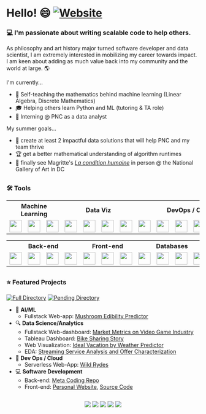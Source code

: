 # Hello! 😄 [![Website](https://img.shields.io/badge/My-Website-blue?style=flat-square&logo=appveyor)](https://cdenq.github.io/)

### 💻 I'm passionate about writing scalable code to help others.

As philosophy and art history major turned software developer and data scientist, I am extremely interested in mobilizing my career towards impact. I am keen about adding as much value back into my community and the world at large. 🌎

I'm currently...
- 🌱 Self-teaching the mathematics behind machine learning (Linear Algebra, Discrete Mathematics)
- 🎓 Helping others learn Python and ML (tutoring & TA role) 
- 💼 Interning @ PNC as a data analyst

My summer goals...
- 🌄 create at least 2 impactful data solutions that will help PNC and my team thrive
- 🏆 get a better mathematical understanding of algorithm runtimes
- 🎨 finally see Magritte's [_La condition humaine_](https://www.rene-magritte.com/The%20Human%20Condition%20Rene%20Magritte.jpg?ezimgfmt=rs:400x515/rscb2/ng:webp/ngcb2) in person @ the National Gallery of Art in DC 

##
### 🛠️ **Tools** 
<p align="center" width="100%">
    <table>
        <tr>
            <th colspan="3"> Machine Learning </th>
            <th colspan="4"> Data Viz </th>
            <th colspan="6"> DevOps / Cloud </th>
        </tr>
        <tr>
            <td> <img height="32" width="32" src="https://ico.now.sh/tensorflow/aaa"> </td>
            <td> <img height="32" width="32" src="https://ico.now.sh/keras/aaa"> </td>
            <td> <img height="32" width="32" src="https://ico.now.sh/scikitlearn/aaa"> </td>
            <td> <img height="32" width="32" src="https://ico.now.sh/tableau/aaa"> </td>
            <td> <img height="32" width="32" src="https://ico.now.sh/plotly/aaa"> </td>
            <td> <img height="32" width="32" src="https://ico.now.sh/microsoftpowerpoint/aaa"> </td>
            <td> <img height="32" width="32" src="https://ico.now.sh/microsoftexcel/aaa"> </td>
            <td> <img height="32" width="32" src="https://ico.now.sh/flask/aaa"> </td>
            <td> <img height="32" width="32" src="https://ico.now.sh/docker/aaa"> </td>
            <td> <img height="32" width="32" src="https://ico.now.sh/microsoftazure/aaa"> </td>
            <td> <img height="32" width="32" src="https://ico.now.sh/amazonaws/aaa"> </td>
            <td> <img height="32" width="32" src="https://ico.now.sh/googlecloud/aaa"> </td>
            <td> <img height="32" width="32" src="https://ico.now.sh/googlecolab/aaa"> </td>
        </tr>
    </table>
    <table>
        <tr>
            <th colspan="4"> Back-end </th>
            <th colspan="3"> Front-end </th>
            <th colspan="4"> Databases </th>
            <th colspan="4"> Miscellaneous </th>
        </tr>
        <tr>
            <td> <img height="32" width="32" src="https://ico.now.sh/python/aaa"> </td>
            <td> <img height="32" width="32" src="https://ico.now.sh/java/aaa"> </td>
            <td> <img height="32" width="32" src="https://ico.now.sh/r/aaa"> </td>
            <td> <img height="32" width="32" src="https://ico.now.sh/git/aaa"> </td>
            <td> <img height="32" width="32" src="https://ico.now.sh/html5/aaa"> </td>
            <td> <img height="32" width="32" src="https://ico.now.sh/css3/aaa"> </td>
            <td> <img height="32" width="32" src="https://ico.now.sh/javascript/aaa"> </td>
            <td> <img height="32" width="32" src="https://ico.now.sh/postgresql/aaa"> </td>
            <td> <img height="32" width="32" src="https://ico.now.sh/mongodb/aaa"> </td>
            <td> <img height="32" width="32" src="https://ico.now.sh/apachehadoop/aaa"> </td>
            <td> <img height="32" width="32" src="https://ico.now.sh/apachehive/aaa"> </td>
            <td> <img height="32" width="32" src="https://ico.now.sh/selenium/aaa"> </td>
            <td> <img height="32" width="32" src="https://ico.now.sh/sqlite/aaa"> </td>
        </tr>
    </table>
</p>

##
### ⭐ **Featured Projects**

[![Full Directory](https://img.shields.io/badge/Comprehensive-Directory-blue?style=flat-square&logo=appveyor)](https://github.com/cdenq/my-directory) [![Pending Directory](https://img.shields.io/badge/Pending-Links-red?style=flat-square&logo=appveyor)](https://github.com/cdenq/my-other-directory)
- 🧠 **AI/ML**
    - Fullstack Web-app: [Mushroom Edibility Predictor](https://github.com/cdenq/mushroom-edibility-predictor-web-app)
- 🔍 **Data Science/Analytics**
    - Fullstack Web-dashboard: [Market Metrics on Video Game Industry](https://github.com/cdenq/web-dashboard-of-video-game-industry)
    - Tableau Dashboard: [Bike Sharing Story](https://github.com/cdenq/bike-sharing-tableau-dashboard)
    - Web Visualization: [Ideal Vacation by Weather Predictor](https://github.com/cdenq/ideal-vacation-by-weather-predictor)
    - EDA: [Streaming Service Analysis and Offer Characterization](https://github.com/cdenq/streaming-service-analysis-and-offer-characterization)
- 🥞 **Dev Ops / Cloud**
    - Serverless Web-App: [Wild Rydes](https://github.com/cdenq/wild-rydes-server-less-web-app) 
- 💻 **Software Development**
    - Back-end: [Meta Coding Repo](https://github.com/cdenq/my-meta-coding-repo)
    - Front-end: [Personal Website](https://cdenq.github.io/), [Source Code](https://github.com/cdenq/cdenq.github.io)


##
<p align="center" width="100%">
  <a href="https://www.linkedin.com/in/christopherdenq/"><img src="https://img.shields.io/badge/linkedin-%230077B5.svg?&style=for-the-badge&logo=linkedin&logoColor=white"></a>
  <a href="https://github.com/cdenq"><img src="https://img.shields.io/badge/-Github-333?style=for-the-badge&logo=GitHub&logoColor=white"></a>
  <a href="mailto:christopherdenq@gmail.com"><img src="https://img.shields.io/badge/-Gmail-c14438?style=for-the-badge&logo=Gmail&logoColor=white"></a>
  <a href="https://cdenq.github.io/"><img src="https://img.shields.io/badge/website-343434?style=for-the-badge&logo=About.me&logoColor=white"></a>
  <a href="https://discordapp.com/users/122537517835616257"><img src="https://img.shields.io/badge/Discord-7289DA?style=for-the-badge&logo=discord&logoColor=white">
</p>
